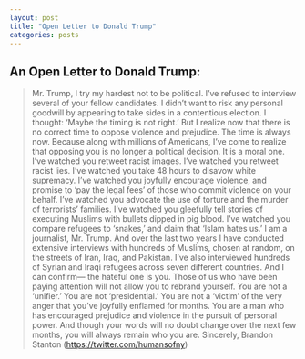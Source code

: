 ```yaml
---
layout: post
title: "Open Letter to Donald Trump"
categories: posts
---
```


## An Open Letter to Donald Trump:

> Mr. Trump,
> I try my hardest not to be political. I’ve refused to interview several of your fellow candidates. I didn’t want to risk any personal goodwill by appearing to take sides in a contentious election. I thought: ‘Maybe the timing is not right.’ But I realize now that there is no correct time to oppose violence and prejudice. The time is always now. Because along with millions of Americans, I’ve come to realize that opposing you is no longer a political decision. It is a moral one.
> I’ve watched you retweet racist images. I’ve watched you retweet racist lies. I’ve watched you take 48 hours to disavow white supremacy. I’ve watched you joyfully encourage violence, and promise to ‘pay the legal fees’ of those who commit violence on your behalf. I’ve watched you advocate the use of torture and the murder of terrorists’ families. I’ve watched you gleefully tell stories of executing Muslims with bullets dipped in pig blood. I’ve watched you compare refugees to ‘snakes,’ and claim that ‘Islam hates us.’
> I am a journalist, Mr. Trump. And over the last two years I have conducted extensive interviews with hundreds of Muslims, chosen at random, on the streets of Iran, Iraq, and Pakistan. I’ve also interviewed hundreds of Syrian and Iraqi refugees across seven different countries. And I can confirm— the hateful one is you.
> Those of us who have been paying attention will not allow you to rebrand yourself. You are not a ‘unifier.’ You are not ‘presidential.’ You are not a ‘victim’ of the very anger that you’ve joyfully enflamed for months. You are a man who has encouraged prejudice and violence in the pursuit of personal power. And though your words will no doubt change over the next few months, you will always remain who you are.
> Sincerely,
> Brandon Stanton (<https://twitter.com/humansofny>)

